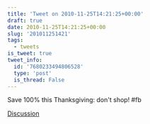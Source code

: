 ```yaml
---
title: 'Tweet on 2010-11-25T14:21:25+00:00'
draft: true
date: 2010-11-25T14:21:25+00:00
slug: '201011251421'
tags:
  - tweets
is_tweet: true
tweet_info:
  id: '7680233494806528'
  type: 'post'
  is_thread: False
---
```




Save 100% this Thanksgiving: don't shop! #fb

[Discussion](https://x.com/sytelus/status/7680233494806528)
